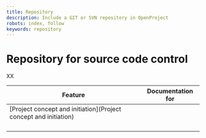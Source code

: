 ```yaml
---
title: Repository
description: Include a GIT or SVN repository in OpenProject
robots: index, follow
keywords: repository
---
```


# Repository for source code control

XX

| Feature                                                      | Documentation for |
| ------------------------------------------------------------ | ----------------- |
| [Project concept and initiation](Project concept and initiation) |                   |
|                                                              |                   |
|                                                              |                   |
|                                                              |                   |
|                                                              |                   |

